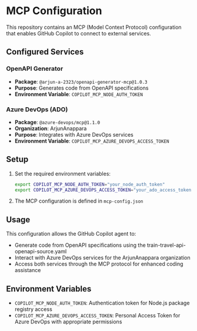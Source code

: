 # MCP Configuration

This repository contains an MCP (Model Context Protocol) configuration that enables GitHub Copilot to connect to external services.

## Configured Services

### OpenAPI Generator
- **Package**: `@arjun-a-2323/openapi-generator-mcp@1.0.3`
- **Purpose**: Generates code from OpenAPI specifications
- **Environment Variable**: `COPILOT_MCP_NODE_AUTH_TOKEN`

### Azure DevOps (ADO)
- **Package**: `@azure-devops/mcp@1.1.0`
- **Organization**: ArjunAnappara
- **Purpose**: Integrates with Azure DevOps services
- **Environment Variable**: `COPILOT_MCP_AZURE_DEVOPS_ACCESS_TOKEN`

## Setup

1. Set the required environment variables:
   ```bash
   export COPILOT_MCP_NODE_AUTH_TOKEN="your_node_auth_token"
   export COPILOT_MCP_AZURE_DEVOPS_ACCESS_TOKEN="your_ado_access_token"
   ```

2. The MCP configuration is defined in `mcp-config.json`

## Usage

This configuration allows the GitHub Copilot agent to:
- Generate code from OpenAPI specifications using the train-travel-api-openapi-source.yaml
- Interact with Azure DevOps services for the ArjunAnappara organization
- Access both services through the MCP protocol for enhanced coding assistance

## Environment Variables

- `COPILOT_MCP_NODE_AUTH_TOKEN`: Authentication token for Node.js package registry access
- `COPILOT_MCP_AZURE_DEVOPS_ACCESS_TOKEN`: Personal Access Token for Azure DevOps with appropriate permissions